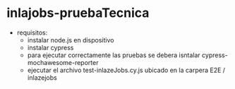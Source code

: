 # inlajobs-pruebaTecnica
- requisitos:
  -  instalar node.js en dispositivo
  -  instalar cypress
  -  para ejecutar correctamente las pruebas se debera isntalar cypress-mochawesome-reporter
  - ejecutar el archivo test-inlazeJobs.cy.js ubicado en la carpera E2E / inlazejobs
